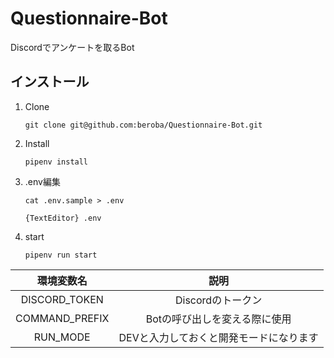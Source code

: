 # Questionnaire-Bot
Discordでアンケートを取るBot

## インストール

1. Clone

    `git clone git@github.com:beroba/Questionnaire-Bot.git`

2. Install

    `pipenv install`

3. .env編集

    `cat .env.sample > .env`

    `{TextEditor} .env`

4. start

    `pipenv run start`

|環境変数名|説明|
|:------:|:-----:|
|DISCORD_TOKEN|Discordのトークン|
|COMMAND_PREFIX|Botの呼び出しを変える際に使用|
|RUN_MODE|DEVと入力しておくと開発モードになります|


